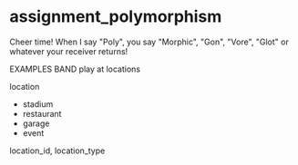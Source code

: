 assignment_polymorphism
=======================

Cheer time! When I say "Poly", you say "Morphic", "Gon", "Vore", "Glot" or whatever your receiver returns!

EXAMPLES
BAND play at locations

location
- stadium
- restaurant
- garage
- event

location_id, location_type
